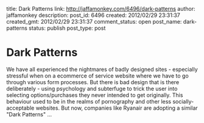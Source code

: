title: Dark Patterns
link: http://jaffamonkey.com/6496/dark-patterns
author: jaffamonkey
description: 
post_id: 6496
created: 2012/02/29 23:31:37
created_gmt: 2012/02/29 23:31:37
comment_status: open
post_name: dark-patterns
status: publish
post_type: post

# Dark Patterns

We have all experienced the nightmares of badly designed sites - especially stressful when on a ecommerce of service website where we have to go through various form processes. But there is bad design that is there deliberately - using psychology and subterfuge to trick the user into selecting options/purchases they never intended to get originally. This behaviour used to be in the realms of pornography and other less socially-acceptable websites. But now, companies like Ryanair are adopting a similar "Dark Patterns" ...